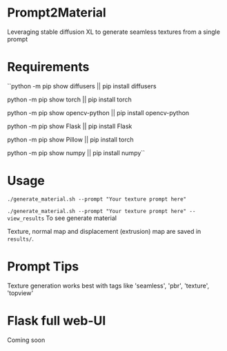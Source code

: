 # Prompt2Material
Leveraging stable diffusion XL to generate seamless textures from a single prompt

# Requirements
``python -m pip show diffusers || pip install diffusers

python -m pip show torch || pip install torch

python -m pip show opencv-python || pip install opencv-python

python -m pip show Flask || pip install Flask

python -m pip show Pillow || pip install torch

python -m pip show numpy || pip install numpy``

# Usage
 ``./generate_material.sh --prompt "Your texture prompt here"``

  ``./generate_material.sh --prompt "Your texture prompt here" --view_results`` To see generate material

  Texture, normal map and displacement (extrusion) map are saved in ``results/``.
  
# Prompt Tips
Texture generation works best with tags like 'seamless', 'pbr', 'texture', 'topview'

# Flask full web-UI
Coming soon
